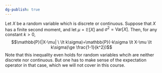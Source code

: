 ```yaml
---
dg-publish: true
---
```

Let $X$ be a random variable which is discrete or continuous. Suppose that $X$ has a finite second moment, and let $\mu =\mathbb{E}[X]$ and $\sigma^{2}=\text{Var}[X]$. Then, for any constant $k>0,$
$$\mathbb{P}(|X-\mu| \ \lt k\sigma)=\mathbb{P}(-k\sigma \lt X-\mu \lt k\sigma)\ge \frac{1-1}{k^2})$$
Note that this inequality even holds for random variables whcih are neither discrete nor continuous. But one has to make sense of the expectation operator in that case, which we will not cover in this course.
